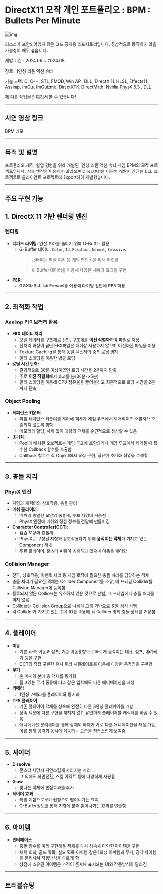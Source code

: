 # DirectX11 모작 개인 포트폴리오 : BPM : Bullets Per Minute

![img](https://shared.fastly.steamstatic.com/store_item_assets/steam/apps/1286350/header.jpg?t=1667228772)

리소스가 포함되어있지 않은 코드 공개용 리포지토리입니다. 정상적으로 동작하지 않을 가능성이 매우 높습니다.

개발 기간 : 2024.06 ~ 2024.08

장르 : 1인칭 리듬 액션 슈터

기술 스택:
C, C++, STL, FMOD, Win API, DLL, DirectX 11, HLSL, Effects11, Assimp, ImGui, ImGuizmo, DirectXTK, DirectMath, Nvidia PhysX 5.3 , DLL

제 다른 작업물은 [여기](https://github.com/sturdyChair/portfolio)서 볼 수 있습니다!

---

## 시연 영상 링크 

[BPM 데모](https://youtu.be/o1cv1M6C4Eo)

---

## 목적 및 설명
포트폴리오 제작, 협업 경험을 위해 개발된 1인칭 리듬 액션 슈터 게임 BPM의 모작 프로젝트입니다.
상용 엔진을 이용하지 않았으며 DirectX11을 이용해 개발한 엔진을 DLL 프로젝트로 클라이언트 프로젝트에 Export하여 개발했습니다.

---

## 주요 구현 기능

## 1. DirectX 11 기반 렌더링 엔진
### 렌더링
- **디퍼드 라이팅**: 연산 부하를 줄이기 위해 G-Buffer 활용
  - G-Buffer 데이터: `Color`, `Id`, `Position`, `Normal`, `Emissive`.
    > `Id`버퍼는 픽셀 피킹 등 개발 편의성을 위해 마련됨
    > 
    > G-Buffer 데이터를 이용해 다양한 셰이더 효과를 구현
- **PBR**: 
  - GGX와 Schlick Fresnel을 이용해 라이팅 엔진에 PBR 적용

---

## 2. 최적화 작업
### Assimp 라이브러리 활용
- **FBX 데이터 처리**:
  - 모델 데이터를 구조체로 선언, 구조체를 **이진 직렬화**하여 파일로 저장
  - 전처리 과정이 끝난 FBX파일은 더이상 사용하지 않으며 이진화된 파일을 이용
  - Texture Caching을 통해 동일 텍스쳐의 중복 로딩 방지
  - 멀티 스레딩을 이용한 병렬 로딩
- **로딩 시간 단축**:
  - 결과적으로 30분 이상이었던 로딩 시간을 2분까지 단축
  - 주로 **이진 직렬화**에서 효과를 봄(30분->5분)
  - 멀티 스레딩을 이용해 CPU 점유율을 끌어올리고 최종적으로 로딩 시간을 2분까지 단축
### Object Pooling
- **레퍼런스 카운터**
  - 직접 레퍼런스 카운터를 제어해 객체가 게임 루프에서 제거되어도 소멸자가 호출되지 않도록 함함
  - 메모리의 할당, 해제 없이 대량의 객체를 순간적으로 생성할 수 있음 
- **초기화**:
  - Pool에 배치된 오브젝트는 게임 루프에 포함되거나 게임 루프에서 제거될 때 특수한 Callback 함수를 호출함
  - Callback 함수는 각 Object에서 직접 구현, 필요한 초기화 작업을 수행함

---

## 3. 충돌 처리
### PhysX 엔진
- 지형과 캐릭터의 상호작용, 충돌 관리
- **메쉬 콜라이더**:
  - 메쉬와 동일한 모양의 충돌체, 주로 지형에 사용됨
  - PhysX 엔진에 메쉬의 정점 정보를 전달해 만들어짐
- **Character Controller(CCT)**:
  - 캡슐 모양의 충돌체
  - PhysX로 구성된 지형과 상호작용하기 위해 **움직이는 객체**가 가지고 있는 Component 객체
  - 주로 플레이어, 몬스터 AI등이 소유하고 있으며 이동을 제어함
### Collision Manager
- 전투, 상호작용, 이벤트 처리 등 게임 로직에 필요한 충돌 처리를 담당하는 객체
- 충돌 처리가 필요한 객체는 Collider Component를 소유, 매 프레임 Collider를 Collision Manager에 등록함
- 등록되지 않은 Collider는 유효하지 않은 것으로 판별, 그 프레임에서 충돌 처리를 하지 않음
- Collider는 Collision Group으로 나뉘며 그룹 기반으로 충돌 검사 시행
- 각 Collider가 가지고 있는 고유 ID를 이용해 각 Collider 쌍의 충돌 상태를 저장함
 
---

## 4. 플레이어
- **이동**
  - 기본 xz축 이동과 점프, 기존 이동방향으로 빠르게 움직이는 대쉬, 점프, 내려찍기 등을 구현
  - CCT와 직접 구현한 유사 물리 시뮬레이트를 이용해 다양한 움직임을 구현함
- **무기**
  - 손 메시의 본에 총 객체를 동기화
  - 들고있는 무기 종류에 따라 같은 입력에도 다른 애니메이션을 재생
- **카메라**
  - 1인칭 카메라를 플레이어와 동기화
- **TPS 플레이어**
  - 기존 플레이어 객체를 상속해 완전히 다른 3인칭 플레이어를 개발
  - 상속 덕분에 다른 구현을 해치지 않고 유연하게 플레이어블 캐릭터를 바꿀 수 있음
  - 애니메이션 분리제어를 통해 상체와 하체가 서로 다른 애니메이션을 재생 가능, 이를 통해 공격과 동시에 이동하는 모습을 자연스럽게 보여줌

---

## 5. 셰이더
- **Dissolve**
  - 몬스터 사망시 자연스럽게 사라지는 처리
  - 그 외에도 화면전환, 스킬 이펙트 등에 다양하게 사용됨
- **Glow**
  - 빛나는 객체에 번짐효과를 추가
- **레이더 효과**
  - 특정 지점으로부터 원형으로 뻗어나가는 효과
  - G-Buffer정보를 통해 지형에 붙어 뻗어나가는 효과를 연출함

---

## 6. 아이템
- **인터페이스**
  - 충돌 함수를 미리 구현해둔 객체를 다시 상속해 다양한 아이템을 구현
  - 체력 회복, 골드 획득, 실드 획득 아이템 같은 1회성 아이템과 무기, 장착 아이템을 분리시켜 작동방식을 다르게 함
  - 상점에 소유된 아이템은 가격이 존재해 표시되는 UI와 작동방식이 달라짐

---

## 트러블슈팅

